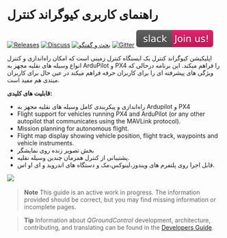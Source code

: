 # راهنمای کاربری کیوگراند کنترل

[![Releases](https://img.shields.io/github/release/mavlink/QGroundControl.svg)](https://github.com/mavlink/QGroundControl/releases) [![Discuss](https://img.shields.io/badge/discuss-px4-ff69b4.svg)](http://discuss.px4.io/c/qgroundcontrol/qgroundcontrol-usage) [![بحث و گفتگو](https://img.shields.io/badge/discuss-ardupilot-ff69b4.svg)](http://discuss.ardupilot.org/c/ground-control-software/qgroundcontrol) [![Gitter](https://badges.gitter.im/Join%20Chat.svg)](https://gitter.im/mavlink/qgroundcontrol?utm_source=badge&utm_medium=badge&utm_campaign=pr-badge&utm_content=badge) [![Slack](../assets/site/slack.svg)](https://join.slack.com/t/px4/shared_invite/zt-si4xo5qs-R4baYFmMjlrT4rQK5yUnaA)

اپلیکیشن کیوگراند کنترل یک ایستگاه کنترل زمینی است که امکان راه‌اندازی و کنترل انواع وسیله های نقلیه مجهز به ArduPilot و PX4 را فراهم میکند. این برنامه درحالی که ویژگی های پیشرفته ای را برای کاربران حرفه فراهم میکند در عین حال برای کاربران مبتدی هم مفید است.

**قابلیت های کلیدی:**

* راه‌اندازی و پیکربندی کامل وسیله های نقلیه مجهز به Ardupilot و PX4
* Flight support for vehicles running PX4 and ArduPilot (or any other autopilot that communicates using the MAVLink protocol).
* Mission planning for autonomous flight.
* Flight map display showing vehicle position, flight track, waypoints and vehicle instruments.
* بخش تصویر زنده روی نمایشگر
* پشتیبانی از کنترل همزمان چندین وسیله نقلیه.
* قابل اجرا روی پلتفرم های ویندوز،لینوکس،مک و دستگاه های اندروید و ای او اس.

![](../../assets/quickstart/ConnectedVehicle.jpg)

> **Note** This guide is an active work in progress. The information provided should be correct, but you may find missing information or incomplete pages.

<span></span>

> **Tip** Information about *QGroundControl* development, architecture, contributing, and translating can be found in the [Developers Guide](https://dev.qgroundcontrol.com/en/).